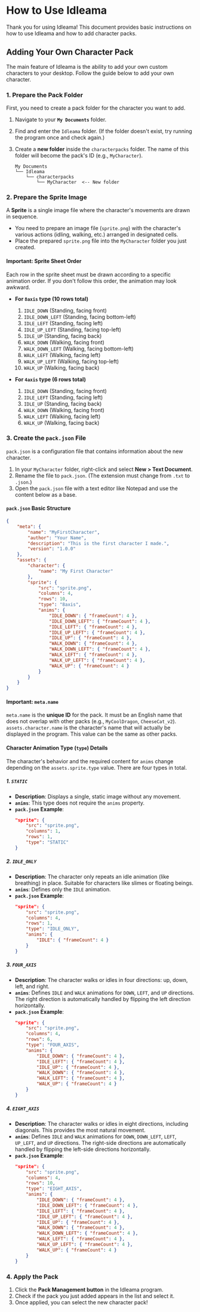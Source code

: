 # How to Use Idleama

Thank you for using Idleama! This document provides basic instructions on how to use Idleama and how to add character packs.

## Adding Your Own Character Pack

The main feature of Idleama is the ability to add your own custom characters to your desktop. Follow the guide below to add your own character.

### 1. Prepare the Pack Folder

First, you need to create a pack folder for the character you want to add.

1.  Navigate to your **`My Documents`** folder.
2.  Find and enter the `Idleama` folder. (If the folder doesn't exist, try running the program once and check again.)
3.  Create a **new folder** inside the `characterpacks` folder. The name of this folder will become the pack's ID (e.g., `MyCharacter`).

    ```
    My Documents
    └── Idleama
        └── characterpacks
            └── MyCharacter  <-- New folder
    ```

### 2. Prepare the Sprite Image

A **Sprite** is a single image file where the character's movements are drawn in sequence.

*   You need to prepare an image file (`sprite.png`) with the character's various actions (idling, walking, etc.) arranged in designated cells.
*   Place the prepared `sprite.png` file into the `MyCharacter` folder you just created.

#### Important: Sprite Sheet Order

Each row in the sprite sheet must be drawn according to a specific animation order. If you don't follow this order, the animation may look awkward.

*   **For `8axis` type (10 rows total)**
    1.  `IDLE_DOWN` (Standing, facing front)
    2.  `IDLE_DOWN_LEFT` (Standing, facing bottom-left)
    3.  `IDLE_LEFT` (Standing, facing left)
    4.  `IDLE_UP_LEFT` (Standing, facing top-left)
    5.  `IDLE_UP` (Standing, facing back)
    6.  `WALK_DOWN` (Walking, facing front)
    7.  `WALK_DOWN_LEFT` (Walking, facing bottom-left)
    8.  `WALK_LEFT` (Walking, facing left)
    9.  `WALK_UP_LEFT` (Walking, facing top-left)
    10. `WALK_UP` (Walking, facing back)

*   **For `4axis` type (6 rows total)**
    1.  `IDLE_DOWN` (Standing, facing front)
    2.  `IDLE_LEFT` (Standing, facing left)
    3.  `IDLE_UP` (Standing, facing back)
    4.  `WALK_DOWN` (Walking, facing front)
    5.  `WALK_LEFT` (Walking, facing left)
    6.  `WALK_UP` (Walking, facing back)


### 3. Create the `pack.json` File

`pack.json` is a configuration file that contains information about the new character.

1.  In your `MyCharacter` folder, right-click and select **New > Text Document**.
2.  Rename the file to `pack.json`. (The extension must change from `.txt` to `.json`.)
3.  Open the `pack.json` file with a text editor like Notepad and use the content below as a base.

#### `pack.json` Basic Structure

```json
{
    "meta": {
        "name": "MyFirstCharacter",
        "author": "Your Name",
        "description": "This is the first character I made.",
        "version": "1.0.0"
    },
    "assets": {
        "character": {
            "name": "My First Character"
        },
        "sprite": {
            "src": "sprite.png",
            "columns": 4,
            "rows": 10,
            "type": "8axis",
            "anims": {
                "IDLE_DOWN": { "frameCount": 4 },
                "IDLE_DOWN_LEFT": { "frameCount": 4 },
                "IDLE_LEFT": { "frameCount": 4 },
                "IDLE_UP_LEFT": { "frameCount": 4 },
                "IDLE_UP": { "frameCount": 4 },
                "WALK_DOWN": { "frameCount": 4 },
                "WALK_DOWN_LEFT": { "frameCount": 4 },
                "WALK_LEFT": { "frameCount": 4 },
                "WALK_UP_LEFT": { "frameCount": 4 },
                "WALK_UP": { "frameCount": 4 }
            }
        }
    }
}
```

#### Important: `meta.name`
`meta.name` is the **unique ID** for the pack. It must be an English name that does not overlap with other packs (e.g., `MyCoolDragon`, `CheeseCat_v2`).
`assets.character.name` is the character's name that will actually be displayed in the program. This value can be the same as other packs.

#### Character Animation Type (`type`) Details

The character's behavior and the required content for `anims` change depending on the `assets.sprite.type` value. There are four types in total.

##### 1. `STATIC`
*   **Description**: Displays a single, static image without any movement.
*   **`anims`**: This type does not require the `anims` property.
*   **`pack.json` Example**:
    ```json
    "sprite": {
        "src": "sprite.png",
        "columns": 1,
        "rows": 1,
        "type": "STATIC"
    }
    ```

##### 2. `IDLE_ONLY`
*   **Description**: The character only repeats an idle animation (like breathing) in place. Suitable for characters like slimes or floating beings.
*   **`anims`**: Defines only the `IDLE` animation.
*   **`pack.json` Example**:
    ```json
    "sprite": {
        "src": "sprite.png",
        "columns": 4,
        "rows": 1,
        "type": "IDLE_ONLY",
        "anims": {
            "IDLE": { "frameCount": 4 }
        }
    }
    ```

##### 3. `FOUR_AXIS`
*   **Description**: The character walks or idles in four directions: up, down, left, and right.
*   **`anims`**: Defines `IDLE` and `WALK` animations for `DOWN`, `LEFT`, and `UP` directions. The right direction is automatically handled by flipping the left direction horizontally.
*   **`pack.json` Example**:
    ```json
    "sprite": {
        "src": "sprite.png",
        "columns": 4,
        "rows": 6,
        "type": "FOUR_AXIS",
        "anims": {
            "IDLE_DOWN": { "frameCount": 4 },
            "IDLE_LEFT": { "frameCount": 4 },
            "IDLE_UP": { "frameCount": 4 },
            "WALK_DOWN": { "frameCount": 4 },
            "WALK_LEFT": { "frameCount": 4 },
            "WALK_UP": { "frameCount": 4 }
        }
    }
    ```

##### 4. `EIGHT_AXIS`
*   **Description**: The character walks or idles in eight directions, including diagonals. This provides the most natural movement.
*   **`anims`**: Defines `IDLE` and `WALK` animations for `DOWN`, `DOWN_LEFT`, `LEFT`, `UP_LEFT`, and `UP` directions. The right-side directions are automatically handled by flipping the left-side directions horizontally.
*   **`pack.json` Example**:
    ```json
    "sprite": {
        "src": "sprite.png",
        "columns": 4,
        "rows": 10,
        "type": "EIGHT_AXIS",
        "anims": {
            "IDLE_DOWN": { "frameCount": 4 },
            "IDLE_DOWN_LEFT": { "frameCount": 4 },
            "IDLE_LEFT": { "frameCount": 4 },
            "IDLE_UP_LEFT": { "frameCount": 4 },
            "IDLE_UP": { "frameCount": 4 },
            "WALK_DOWN": { "frameCount": 4 },
            "WALK_DOWN_LEFT": { "frameCount": 4 },
            "WALK_LEFT": { "frameCount": 4 },
            "WALK_UP_LEFT": { "frameCount": 4 },
            "WALK_UP": { "frameCount": 4 }
        }
    }
    ```

### 4. Apply the Pack

1.  Click the **Pack Management button** in the Idleama program.
2.  Check if the pack you just added appears in the list and select it.
3.  Once applied, you can select the new character pack!
